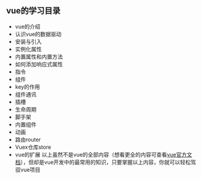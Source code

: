 ## vue的学习目录
- vue的介绍
- 认识vue的数据驱动
- 安装与引入
- 实例化属性
- 内置属性和内置方法
- 如何添加响应式属性
- 指令
- 组件
- key的作用
- 组件通讯
- 插槽
- 生命周期
- 脚手架
- 内置组件
- 动画
- 路由router
- Vuex仓库store
- vue的扩展
以上虽然不是vue的全部内容（想看更全的内容可查看[vue官方文档](https://cn.vuejs.org/v2/api/)），但却是vue开发中的最常用的知识，只要掌握以上内容，你就可以轻松驾驭vue项目